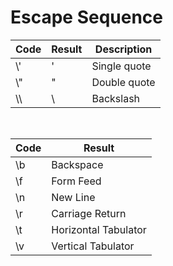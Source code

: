 # Escape Sequence

| Code | Result | Description  |
| ---- | ------ | ------------ |
| \\'  | '      | Single quote |
| \\"  | "      | Double quote |
| \\\  | \      | Backslash    |

&nbsp;

| Code | Result               |
| ---- | -------------------- |
| \b   | Backspace            |
| \f   | Form Feed            |
| \n   | New Line             |
| \r   | Carriage Return      |
| \t   | Horizontal Tabulator |
| \v   | Vertical Tabulator   |
